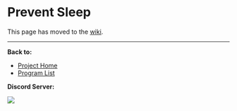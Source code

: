 # Prevent Sleep

This page has moved to the [wiki](https://github.com/PokemonAutomation/SwSh-Arduino/wiki/Advanced:-PreventSleep).

<hr>

**Back to:**
- [Project Home](/README.md)
- [Program List](/Documentation/ProgramList.md)

**Discord Server:** 

[<img src="https://canary.discordapp.com/api/guilds/695809740428673034/widget.png?style=banner2">](https://discord.gg/cQ4gWxN)
